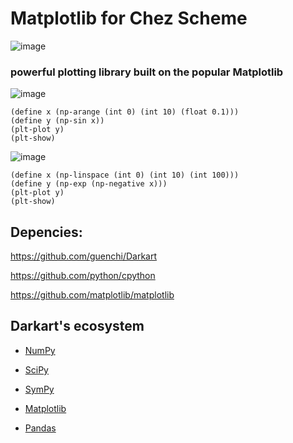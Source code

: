 # Matplotlib for Chez Scheme

![image](img/matplotlib.png)

### powerful plotting library built on the popular Matplotlib

![image](img/Figure_1.png)

```
(define x (np-arange (int 0) (int 10) (float 0.1)))
(define y (np-sin x))
(plt-plot y)
(plt-show)
```

![image](img/Figure_2.png)

```
(define x (np-linspace (int 0) (int 10) (int 100)))
(define y (np-exp (np-negative x)))
(plt-plot y)
(plt-show)
```

## Depencies:

https://github.com/guenchi/Darkart

https://github.com/python/cpython

https://github.com/matplotlib/matplotlib

## Darkart's ecosystem

- [NumPy](https://github.com/guenchi/NumPy)

- [SciPy](https://github.com/guenchi/SciPy)

- [SymPy](https://github.com/guenchi/SymPy)

- [Matplotlib](https://github.com/guenchi/Matplotlib)

- [Pandas](https://github.com/guenchi/Pandas)
